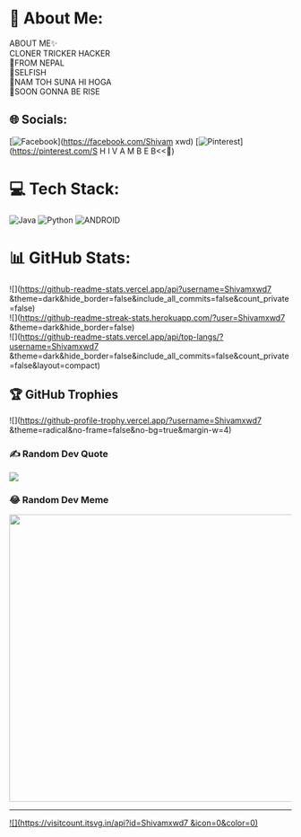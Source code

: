 




# 💫 About Me:
ABOUT ME✨<br>CLONER TRICKER HACKER<br>💫FROM NEPAL<br>💫SELFISH<br>💫NAM TOH SUNA HI HOGA<br>💫SOON GONNA BE RISE


## 🌐 Socials:
[![Facebook](https://img.shields.io/badge/Facebook-%231877F2.svg?logo=Facebook&logoColor=white)](https://facebook.com/Shivam xwd) [![Pinterest](https://img.shields.io/badge/Pinterest-%23E60023.svg?logo=Pinterest&logoColor=white)](https://pinterest.com/S H I V A M B E B<<🤍) 

# 💻 Tech Stack:
![Java](https://img.shields.io/badge/java-%23ED8B00.svg?style=for-the-badge&logo=java&logoColor=white) ![Python](https://img.shields.io/badge/python-3670A0?style=for-the-badge&logo=python&logoColor=ffdd54) ![ANDROID](https://img.shields.io/badge/android-%2320232a.svg?style=for-the-badge&logo=android&logoColor=%a4c639)
# 📊 GitHub Stats:
![](https://github-readme-stats.vercel.app/api?username=Shivamxwd7 &theme=dark&hide_border=false&include_all_commits=false&count_private=false)<br/>
![](https://github-readme-streak-stats.herokuapp.com/?user=Shivamxwd7 &theme=dark&hide_border=false)<br/>
![](https://github-readme-stats.vercel.app/api/top-langs/?username=Shivamxwd7 &theme=dark&hide_border=false&include_all_commits=false&count_private=false&layout=compact)

## 🏆 GitHub Trophies
![](https://github-profile-trophy.vercel.app/?username=Shivamxwd7 &theme=radical&no-frame=false&no-bg=true&margin-w=4)

### ✍️ Random Dev Quote
![](https://quotes-github-readme.vercel.app/api?type=horizontal&theme=radical)

### 😂 Random Dev Meme
<img src="https://rm.up.railway.app/" width="512px"/>

---
[![](https://visitcount.itsvg.in/api?id=Shivamxwd7 &icon=0&color=0)](https://visitcount.itsvg.in)

<!-- Proudly created with GPRM ( https://gprm.itsvg.in ) -->